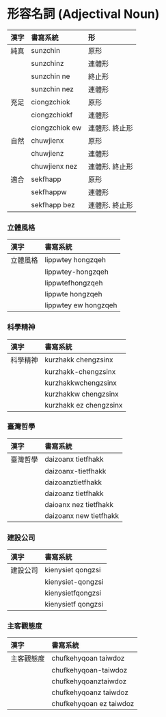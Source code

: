 # 形容名詞 (Adjectival Noun)

| 漢字 | 書寫系統 | 形 |
| :--- | :--- | :--- |
| 純真 | sunzchin | 原形 |
|| sunzchinz | 連體形 |
|| sunzchin ne | 終止形 |
|| sunzchin nez | 連體形 |
| 充足 | ciongzchiok | 原形 |
|| ciongzchiokf | 連體形 |
|| ciongzchiok ew | 連體形. 終止形 |
| 自然 | chuwjienx | 原形 |
|| chuwjienz | 連體形 |
|| chuwjienx nez | 連體形. 終止形 |
| 適合 | sekfhapp | 原形 |
|| sekfhappw | 連體形 |
|| sekfhapp bez | 連體形. 終止形 |

### 立體風格

| 漢字 | 書寫系統 |
| :--- | :--- |
| 立體風格 | lippwtey hongzqeh |
|| lippwtey-hongzqeh |
|| lippwtefhongzqeh |
|| lippwte hongzqeh |
|| lippwtey ew hongzqeh |

### 科學精神

| 漢字 | 書寫系統 |
| :--- | :--- |
| 科學精神 | kurzhakk chengzsinx |
|| kurzhakk-chengzsinx |
|| kurzhakkwchengzsinx |
|| kurzhakkw chengzsinx |
|| kurzhakk ez chengzsinx |

### 臺灣哲學

| 漢字 | 書寫系統 |
| :--- | :--- |
| 臺灣哲學 | daizoanx tietfhakk |
|| daizoanx-tietfhakk |
|| daizoanztietfhakk |
|| daizoanz tietfhakk |
|| daioanx nez tietfhakk |
|| daizoanx new tietfhakk |

### 建設公司

| 漢字 | 書寫系統 |
| :--- | :--- |
| 建設公司 | kienysiet qongzsi |
|| kienysiet-qongzsi |
|| kienysietfqongzsi |
|| kienysietf qongzsi |

### 主客觀態度

| 漢字 | 書寫系統 |
| :--- | :--- |
| 主客觀態度 | chufkehyqoan taiwdoz |
|| chufkehyqoan-taiwdoz |
|| chufkehyqoanztaiwdoz |
|| chufkehyqoanz taiwdoz |
|| chufkehyqoan ez taiwdoz |
